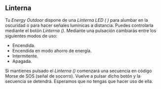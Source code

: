 ## Linterna

Tu *Energy Outdoor* dispone de una *Linterna LED ( )* para alumbar en la oscuridad o para hacer señales lumínicas a distancia. Puedes controlarla mediante el botón *Linterna ()*. Mediante una pulsación cambiarás entre los siguientes modos de uso:

- Encendida.
- Encendida en modo ahorro de energía.
- Intermitente.
- Apagada.

Si mantienes pulsado el *Linterna ()* comenzará una secuencia en código Morse de SOS (señal de socorro). Vuelve a pulsar dicho botón y la secuencia se detendrá. Esperamos que no tengas que hacer uso de ella. 

